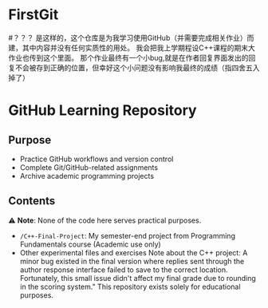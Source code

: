 # FirstGit
#？？？
是这样的，这个仓库是为我学习使用GitHub（并需要完成相关作业）而建，其中内容并没有任何实质性的用处。
我会把我上学期程设C++课程的期末大作业也传到这个里面。
那个作业最终有一个小bug,就是在作者回复界面发出的回复不会被存到正确的位置，但幸好这个小问题没有影响我最终的成绩（指四舍五入掉了）
# GitHub Learning Repository

## Purpose
- Practice GitHub workflows and version control
- Complete Git/GitHub-related assignments
- Archive academic programming projects

## Contents
⚠️ **Note**: None of the code here serves practical purposes.  
- `/C++-Final-Project`: My semester-end project from Programming Fundamentals course (Academic use only)
- Other experimental files and exercises
Note about the C++ project: A minor bug existed in the final version where replies sent through the author response interface failed to save to the correct location. Fortunately, this small issue didn't affect my final grade due to rounding in the scoring system."
This repository exists solely for educational purposes.
